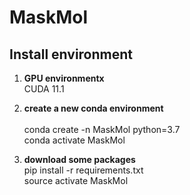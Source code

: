 # MaskMol

## Install environment

1. **GPU environmentx**<br>
CUDA 11.1

2. **create a new conda environment**<br>  
conda create -n MaskMol python=3.7<br>
conda activate MaskMol

3. **download some packages**<br>
pip install -r requirements.txt<br>
source activate MaskMol

